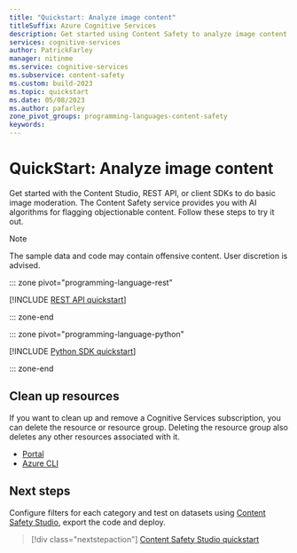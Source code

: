 ```yaml
---
title: "Quickstart: Analyze image content"
titleSuffix: Azure Cognitive Services
description: Get started using Content Safety to analyze image content for objectionable material.
services: cognitive-services
author: PatrickFarley
manager: nitinme
ms.service: cognitive-services
ms.subservice: content-safety
ms.custom: build-2023
ms.topic: quickstart
ms.date: 05/08/2023
ms.author: pafarley
zone_pivot_groups: programming-languages-content-safety
keywords: 
---
```


# QuickStart: Analyze image content

Get started with the Content Studio, REST API, or client SDKs to do basic image moderation. The Content Safety service provides you with AI algorithms for flagging objectionable content. Follow these steps to try it out.

> [!NOTE]
> 
> The sample data and code may contain offensive content. User discretion is advised.

::: zone pivot="programming-language-rest"

[!INCLUDE [REST API quickstart](./includes/quickstarts/rest-quickstart-image.md)]

::: zone-end

::: zone pivot="programming-language-python"

[!INCLUDE [Python SDK quickstart](./includes/quickstarts/python-quickstart-image.md)]

::: zone-end



## Clean up resources

If you want to clean up and remove a Cognitive Services subscription, you can delete the resource or resource group. Deleting the resource group also deletes any other resources associated with it.

- [Portal](/azure/cognitive-services/cognitive-services-apis-create-account#clean-up-resources)
- [Azure CLI](/azure/cognitive-services/cognitive-services-apis-create-account-cli#clean-up-resources)

## Next steps

Configure filters for each category and test on datasets using [Content Safety Studio](studio-quickstart.md), export the code and deploy.

> [!div class="nextstepaction"]
> [Content Safety Studio quickstart](./studio-quickstart.md)
